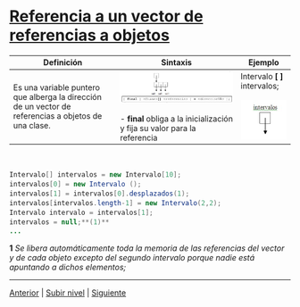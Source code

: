 # [Referencia a un vector de referencias a objetos](./README.md)

| **Definición** | **Sintaxis** | **Ejemplo** |
| --- | --- | --- |
| Es una variable puntero que alberga la dirección de un vector de referencias a objetos de una clase. | ![referencia2](/images/Referencia2.jpg) <br><br> - **final** obliga a la inicialización y fija su valor para la referencia| Intervalo **[   ]** intervalos; <br><br> ![Intervalos](/images/EjemploReferencia2%20(2).jpg)|

<br>

```java
Intervalo[] intervalos = new Intervalo[10];
intervalos[0] = new Intervalo ();
intervalos[1] = intervalos[0].desplazados(1);
intervalos[intervalos.length-1] = new Intervalo(2,2);
Intervalo intervalo = intervalos[1];
intervalos = null;**(1)**
...
```
**1** *Se libera automáticamente toda la memoria de las referencias del vector y de cada objeto excepto del segundo intervalo porque nadie está apuntando a dichos elementos;*

---


[Anterior](../u4objectArrayCreation/README.md) | [Subir nivel](../README.md) | [Siguiente](/c4how/u4objectBasedProgramming/u3privateViewOfClasses/README.md)
